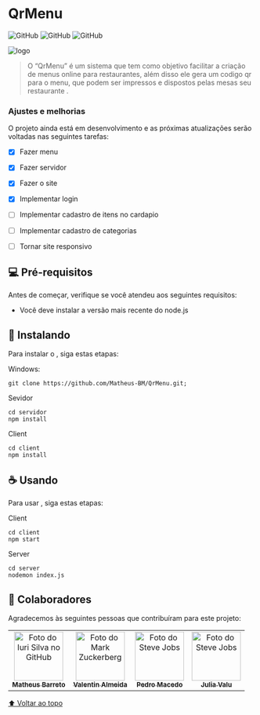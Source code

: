 # QrMenu


![GitHub](https://img.shields.io/badge/React-20232A?style=for-the-badge&logo=react&logoColor=61DAFB)
![GitHub](https://img.shields.io/badge/Node.js-43853D?style=for-the-badge&logo=node.js&logoColor=white)
![GitHub](https://img.shields.io/badge/PostgreSQL-316192?style=for-the-badge&logo=postgresql&logoColor=white)

<img src="https://i.imgur.com/7smKLTx.png" alt="logo">

>O “QrMenu” é um sistema que tem como objetivo facilitar a criação de menus online para restaurantes, além disso ele gera um codigo qr para o menu, que podem ser impressos e dispostos pelas mesas seu restaurante  .


### Ajustes e melhorias

O projeto ainda está em desenvolvimento e as próximas atualizações serão voltadas nas seguintes tarefas:

- [x] Fazer menu
- [x] Fazer servidor
- [x] Fazer o site 
- [x] Implementar login 
- [ ] Implementar cadastro de itens no cardapio
- [ ] Implementar cadastro de categorias
- [ ] Tornar site responsivo


## 💻 Pré-requisitos

Antes de começar, verifique se você atendeu aos seguintes requisitos:

* Você deve instalar a versão mais recente do node.js

## 🚀 Instalando <QrMenu>

Para instalar o <QrMenu>, siga estas etapas:

Windows:
```
git clone https://github.com/Matheus-BM/QrMenu.git;
```
Sevidor
```
cd servidor 
npm install
````
Client
```
cd client
npm install
```

## ☕ Usando <QrMenu>

Para usar <QrMenu>, siga estas etapas:

Client 
```
cd client
npm start
```
Server
```
cd server
nodemon index.js
```

## 🤝 Colaboradores

Agradecemos às seguintes pessoas que contribuíram para este projeto:

<table>
  <tr>
    <td align="center">
      <a href="#">
        <img src="https://i.imgur.com/X0x6GUp.png" width="100px;" alt="Foto do Iuri Silva no GitHub"/><br>
        <sub>
          <b>Matheus Barreto</b>
        </sub>
      </a>
    </td>
    <td align="center">
      <a href="#">
        <img src="https://i.imgur.com/rLMJJfV.jpeg" width="100px;" alt="Foto do Mark Zuckerberg"/><br>
        <sub>
          <b>Valentin Almeida</b>
        </sub>
      </a>
    </td>
    <td align="center">
      <a href="#">
        <img src="https://i.imgur.com/XPLgsA5.jpeg" width="100px;" alt="Foto do Steve Jobs"/><br>
        <sub>
          <b>Pedro Macedo</b>
        </sub>
      </a>
    </td>
     <td align="center">
      <a href="#">
        <img src="https://i.imgur.com/GlpDxZp.jpeg" width="100px;" alt="Foto do Steve Jobs"/><br>
        <sub>
          <b>Julia Valu</b>
        </sub>
      </a>
    </td>
  </tr>
</table>


[⬆ Voltar ao topo](#nome-do-projeto)<br> 
